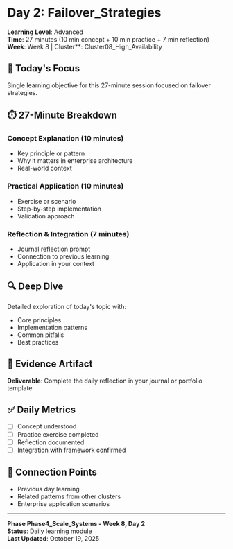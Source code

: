 # Day 2: Failover_Strategies

**Learning Level**: Advanced  
**Time**: 27 minutes (10 min concept + 10 min practice + 7 min reflection)  
**Week**: Week 8 | Cluster**: Cluster08_High_Availability

## 🎯 Today's Focus

Single learning objective for this 27-minute session focused on failover strategies.

## ⏱️ 27-Minute Breakdown

### Concept Explanation (10 minutes)
- Key principle or pattern
- Why it matters in enterprise architecture
- Real-world context

### Practical Application (10 minutes)
- Exercise or scenario
- Step-by-step implementation
- Validation approach

### Reflection & Integration (7 minutes)
- Journal reflection prompt
- Connection to previous learning
- Application in your context

## 🔍 Deep Dive

Detailed exploration of today's topic with:
- Core principles
- Implementation patterns
- Common pitfalls
- Best practices

## 💼 Evidence Artifact

**Deliverable**: Complete the daily reflection in your journal or portfolio template.

## ✅ Daily Metrics

- [ ] Concept understood
- [ ] Practice exercise completed
- [ ] Reflection documented
- [ ] Integration with framework confirmed

## 🔗 Connection Points

- Previous day learning
- Related patterns from other clusters
- Enterprise application scenarios

---

**Phase Phase4_Scale_Systems - Week 8, Day 2**  
**Status**: Daily learning module  
**Last Updated**: October 19, 2025
